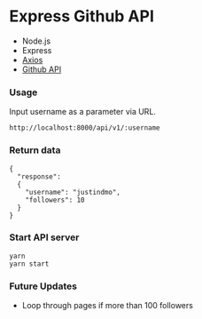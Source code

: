 # Express Github API

- Node.js
- Express
- [Axios](https://github.com/axios/axios)
- [Github API](https://developer.github.com/v3/)

### Usage

Input username as a parameter via URL.

```
http://localhost:8000/api/v1/:username
```

### Return data

```
{
  "response":
  {
    "username": "justindmo",
    "followers": 10
  }
}
```

### Start API server

```
yarn
yarn start
```

### Future Updates

- Loop through pages if more than 100 followers
